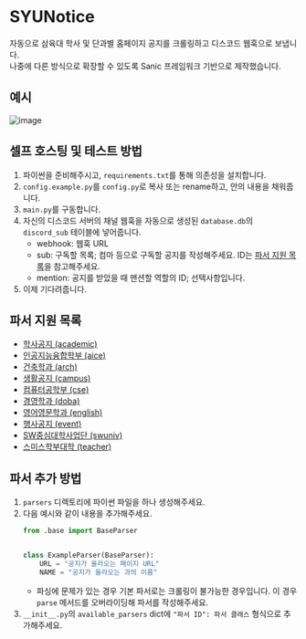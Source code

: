 # SYUNotice
자동으로 삼육대 학사 및 단과별 홈페이지 공지를 크롤링하고 디스코드 웹훅으로 보냅니다.  
나중에 다른 방식으로 확장할 수 있도록 Sanic 프레임워크 기반으로 제작했습니다.

## 예시
![image](https://user-images.githubusercontent.com/61371424/221483113-a1a4492e-307b-461f-a81a-3acbe1f429b0.png)

## 셀프 호스팅 및 테스트 방법
1. 파이썬을 준비해주시고, `requirements.txt`를 통해 의존성을 설치합니다.
2. `config.example.py`를 `config.py`로 복사 또는 rename하고, 안의 내용을 채워줍니다.
3. `main.py`를 구동합니다.
4. 자신의 디스코드 서버의 채널 웹훅을 자동으로 생성된 `database.db`의 `discord_sub` 테이블에 넣어줍니다.
   - webhook: 웹훅 URL
   - sub: 구독할 목록; 컴마 등으로 구독할 공지를 작성해주세요. ID는 [파서 지원 목록](#파서-지원-목록)을 참고해주세요.
   - mention: 공지를 받았을 때 맨션할 역할의 ID; 선택사항입니다.
5. 이제 기다려줍니다.

## 파서 지원 목록
- [학사공지 (academic)](https://www.syu.ac.kr/academic/academic-notice/)
- [인공지능융합학부 (aice)](https://www.syu.ac.kr/aice/community/notice/)
- [건축학과 (arch)](https://www.syu.ac.kr/arch/community/notice/)
- [생활공지 (campus)](https://www.syu.ac.kr/university-square/notice/campus-notice/)
- [컴퓨터공학부 (cse)](https://www.syu.ac.kr/cse/community/notice/)
- [경영학과 (doba)](https://www.syu.ac.kr/doba/community/notice/)
- [영어영문학과 (english)](https://www.syu.ac.kr/english/community/notice/)
- [행사공지 (event)](https://www.syu.ac.kr/university-square/notice/event/)
- [SW중심대학사업단 (swuniv)](https://www.syu.ac.kr/swuniv/community/notice/)
- [스미스학부대학 (teacher)](https://www.syu.ac.kr/teacher/community/notice/)

## 파서 추가 방법
1. `parsers` 디렉토리에 파이썬 파일을 하나 생성해주세요.
2. 다음 예시와 같이 내용을 추가해주세요.
   ```python
   from .base import BaseParser
   
   
   class ExampleParser(BaseParser):
       URL = "공지가 올라오는 페이지 URL"
       NAME = "공지가 올라오는 과의 이름"
   ```
   - 파싱에 문제가 있는 경우 기본 파서로는 크롤링이 불가능한 경우입니다. 이 경우 `parse` 메서드를 오버라이딩해 파서를 작성해주세요.
3. `__init__.py`의 `available_parsers` dict에 `"파서 ID": 파서 클래스` 형식으로 추가해주세요.
